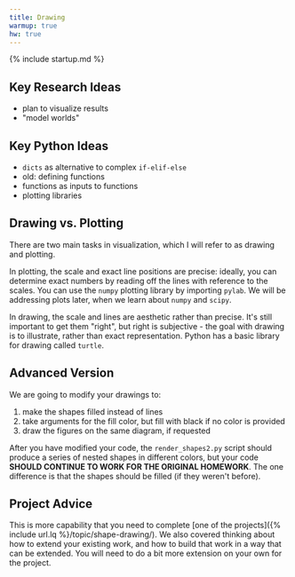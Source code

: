 ```yaml
---
title: Drawing
warmup: true
hw: true
---
```

{% include startup.md %}

## Key Research Ideas

 - plan to visualize results
 - "model worlds"

## Key Python Ideas

 - `dicts` as alternative to complex `if-elif-else`
 - old: defining functions
 - functions as inputs to functions
 - plotting libraries

## Drawing vs. Plotting

There are two main tasks in visualization, which I will refer to as drawing and plotting.

In plotting, the scale and exact line positions are precise: ideally, you can determine exact numbers by reading off the lines with reference to the scales.  You can use the `numpy` plotting library by importing `pylab`.  We will be addressing plots later, when we learn about `numpy` and `scipy`.

In drawing, the scale and lines are aesthetic rather than precise.  It's still important to get them "right",
but right is subjective - the goal with drawing is to illustrate, rather than exact representation.  Python has a basic library for drawing called `turtle`.

## Advanced Version

We are going to modify your drawings to:

 1. make the shapes filled instead of lines
 2. take arguments for the fill color, but fill with black if no color is provided
 3. draw the figures on the same diagram, if requested

After you have modified your code, the `render_shapes2.py` script should produce a series of nested shapes in different colors, but your code **SHOULD CONTINUE TO WORK FOR THE ORIGINAL HOMEWORK**.  The one difference is that the shapes should be filled (if they weren't before).

## Project Advice

This is more capability that you need to complete [one of the projects]({% include url.lq %}/topic/shape-drawing/).  We also covered thinking about how to extend your existing work, and how to build that work in a way that can be extended.  You will need to do a bit more extension on your own for the project.